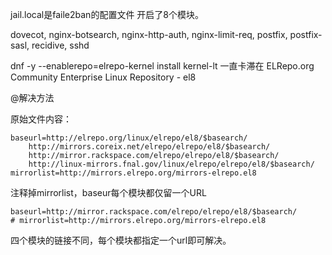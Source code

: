 jail.local是faile2ban的配置文件
开启了8个模块。

dovecot, nginx-botsearch, nginx-http-auth, nginx-limit-req, postfix, postfix-sasl, recidive, sshd



dnf -y --enablerepo=elrepo-kernel install kernel-lt
一直卡滞在
ELRepo.org Community Enterprise Linux Repository - el8

@解决方法

原始文件内容：
```
baseurl=http://elrepo.org/linux/elrepo/el8/$basearch/
	http://mirrors.coreix.net/elrepo/elrepo/el8/$basearch/
	http://mirror.rackspace.com/elrepo/elrepo/el8/$basearch/
	http://linux-mirrors.fnal.gov/linux/elrepo/elrepo/el8/$basearch/
mirrorlist=http://mirrors.elrepo.org/mirrors-elrepo.el8
```
注释掉mirrorlist，baseur每个模块都仅留一个URL
```
baseurl=http://mirror.rackspace.com/elrepo/elrepo/el8/$basearch/
# mirrorlist=http://mirrors.elrepo.org/mirrors-elrepo.el8
```
四个模块的链接不同，每个模块都指定一个url即可解决。

